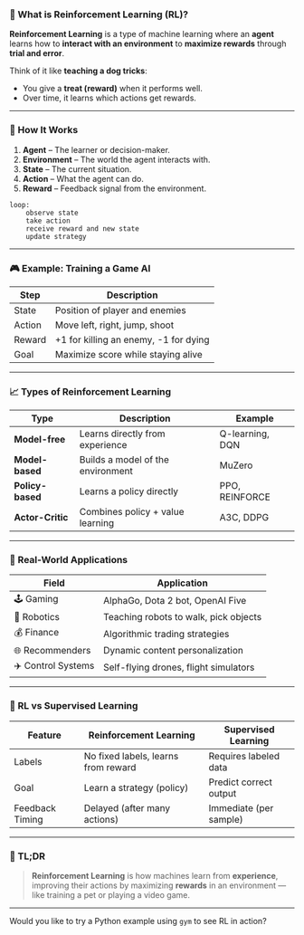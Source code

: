 ### 🧠 What is **Reinforcement Learning (RL)?**

**Reinforcement Learning** is a type of machine learning where an **agent** learns how to **interact with an environment** to **maximize rewards** through **trial and error**.

Think of it like **teaching a dog tricks**:

* You give a **treat (reward)** when it performs well.
* Over time, it learns which actions get rewards.

---

### 🔁 How It Works

1. **Agent** – The learner or decision-maker.
2. **Environment** – The world the agent interacts with.
3. **State** – The current situation.
4. **Action** – What the agent can do.
5. **Reward** – Feedback signal from the environment.

```
loop:
    observe state
    take action
    receive reward and new state
    update strategy
```

---

### 🎮 Example: Training a Game AI

| Step   | Description                           |
| ------ | ------------------------------------- |
| State  | Position of player and enemies        |
| Action | Move left, right, jump, shoot         |
| Reward | +1 for killing an enemy, -1 for dying |
| Goal   | Maximize score while staying alive    |

---

### 📈 Types of Reinforcement Learning

| Type             | Description                       | Example         |
| ---------------- | --------------------------------- | --------------- |
| **Model-free**   | Learns directly from experience   | Q-learning, DQN |
| **Model-based**  | Builds a model of the environment | MuZero          |
| **Policy-based** | Learns a policy directly          | PPO, REINFORCE  |
| **Actor-Critic** | Combines policy + value learning  | A3C, DDPG       |

---

### 🤖 Real-World Applications

| Field              | Application                           |
| ------------------ | ------------------------------------- |
| 🕹️ Gaming         | AlphaGo, Dota 2 bot, OpenAI Five      |
| 🚗 Robotics        | Teaching robots to walk, pick objects |
| 💰 Finance         | Algorithmic trading strategies        |
| 🌐 Recommenders    | Dynamic content personalization       |
| ✈️ Control Systems | Self-flying drones, flight simulators |

---

### 🔁 RL vs Supervised Learning

| Feature         | Reinforcement Learning              | Supervised Learning    |
| --------------- | ----------------------------------- | ---------------------- |
| Labels          | No fixed labels, learns from reward | Requires labeled data  |
| Goal            | Learn a strategy (policy)           | Predict correct output |
| Feedback Timing | Delayed (after many actions)        | Immediate (per sample) |

---

### 🧠 TL;DR

> **Reinforcement Learning** is how machines learn from **experience**, improving their actions by maximizing **rewards** in an environment — like training a pet or playing a video game.

---

Would you like to try a Python example using `gym` to see RL in action?

